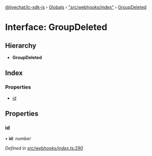 [@livechat/lc-sdk-js](../README.md) › [Globals](../globals.md) › ["src/webhooks/index"](../modules/_src_webhooks_index_.md) › [GroupDeleted](_src_webhooks_index_.groupdeleted.md)

# Interface: GroupDeleted

## Hierarchy

* **GroupDeleted**

## Index

### Properties

* [id](_src_webhooks_index_.groupdeleted.md#id)

## Properties

###  id

• **id**: *number*

*Defined in [src/webhooks/index.ts:290](https://github.com/livechat/lc-sdk-js/blob/61db942/src/webhooks/index.ts#L290)*
